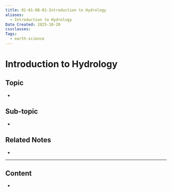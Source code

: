 ```yaml
---
title: 01-01-08-01-Introduction to Hydrology
aliases:
  - Introduction to Hydrology
Date Created: 2025-10-20
cssclasses:
Tags:
  - earth-science
---
```


# Introduction to Hydrology

## Topic

-

## Sub-topic

-

## Related Notes

-

---

## Content

-
